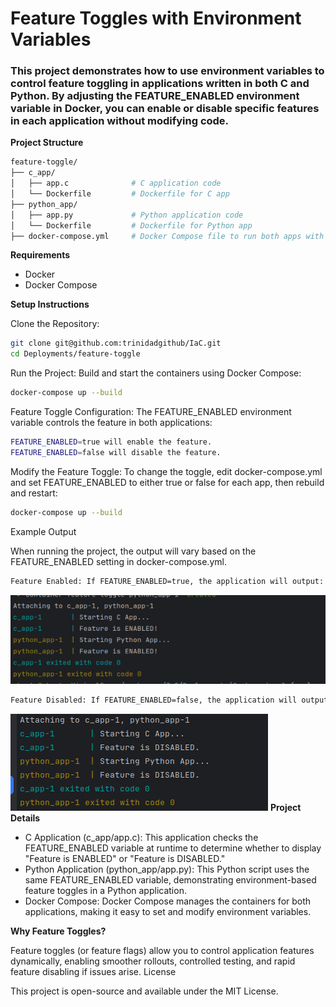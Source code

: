 # Feature Toggles with Environment Variables

### This project demonstrates how to use environment variables to control feature toggling in applications written in both C and Python. By adjusting the FEATURE_ENABLED environment variable in Docker, you can enable or disable specific features in each application without modifying code.

**Project Structure**
```bash
feature-toggle/
├── c_app/
│   ├── app.c              # C application code
│   └── Dockerfile         # Dockerfile for C app
├── python_app/
│   ├── app.py             # Python application code
│   └── Dockerfile         # Dockerfile for Python app
├── docker-compose.yml     # Docker Compose file to run both apps with environment variables
```

**Requirements**
- Docker
- Docker Compose

**Setup Instructions**

Clone the Repository: 
```bash
git clone git@github.com:trinidadgithub/IaC.git
cd Deployments/feature-toggle
```

Run the Project: Build and start the containers using Docker Compose:

```bash
docker-compose up --build
```

Feature Toggle Configuration: The FEATURE_ENABLED environment variable controls the feature in both applications:
```bash
FEATURE_ENABLED=true will enable the feature.
FEATURE_ENABLED=false will disable the feature.
```

Modify the Feature Toggle: To change the toggle, edit docker-compose.yml and set FEATURE_ENABLED to either true or false for each app, then rebuild and restart:

```bash
docker-compose up --build
```

Example Output

When running the project, the output will vary based on the FEATURE_ENABLED setting in docker-compose.yml.

```bash
Feature Enabled: If FEATURE_ENABLED=true, the application will output:
```
![featureEnabled.png](featureEnabled.png)

```bash
Feature Disabled: If FEATURE_ENABLED=false, the application will output:
```
![featureDisabled.png](featureDisabled.png)
**Project Details**

- C Application (c_app/app.c): This application checks the FEATURE_ENABLED variable at runtime to determine whether to display "Feature is ENABLED" or "Feature is DISABLED."
- Python Application (python_app/app.py): This Python script uses the same FEATURE_ENABLED variable, demonstrating environment-based feature toggles in a Python application.
- Docker Compose: Docker Compose manages the containers for both applications, making it easy to set and modify environment variables.

**Why Feature Toggles?**

Feature toggles (or feature flags) allow you to control application features dynamically, enabling smoother rollouts, controlled testing, and rapid feature disabling if issues arise.
License

This project is open-source and available under the MIT License.